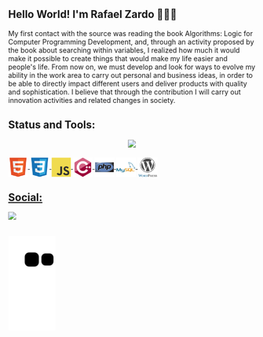 ## Hello World! I'm Rafael Zardo 👨🏻‍💻

My first contact with the source was reading the book Algorithms: Logic for Computer Programming Development, and, through an activity proposed by the book about searching within variables, I realized how much it would make it possible to create things that would make my life easier and people's life. From now on, we must develop and look for ways to evolve my ability in the work area to carry out personal and business ideas, in order to be able to directly impact different users and deliver products with quality and sophistication. I believe that through the contribution I will carry out innovation activities and related changes in society.


## Status and Tools:

<div align="center">
  <a href="https://github.com/rafazardo">
  <img height="180em" src="https://github-readme-stats.vercel.app/api?username=rafazardo&show_icons=true&theme=dark&include_all_commits=true&count_private=true"/>
<!--   <img height="180em" width="180em" src="https://github-readme-stats.vercel.app/api/top-langs/?username=rafazardo&layout=compact&langs_count=7&theme=dark"/> -->
</div>

<div style="display: inline_block"><br>
<img align="center" alt="RafaelHtml5" height="40" width="40" src="https://github.com/devicons/devicon/blob/master/icons/html5/html5-original.svg">
<img align="center" alt="RafaelCSS" height="40" width="40" src="https://github.com/devicons/devicon/blob/master/icons/css3/css3-original.svg">
<img align="center" alt="RafaelJavaScript" height="40" width="40" src="https://github.com/devicons/devicon/blob/master/icons/javascript/javascript-original.svg">
<img align="center" alt="RafaelC++" height="40" width="40" src="https://github.com/devicons/devicon/blob/master/icons/cplusplus/cplusplus-original.svg">
<img align="center" alt="RafaelPHP" height="40" width="40" src="https://github.com/devicons/devicon/blob/master/icons/php/php-original.svg">
<img align="center" alt="RafaelMySql" height="40" width="40" src="https://github.com/devicons/devicon/blob/master/icons/mysql/mysql-original-wordmark.svg">
<img align="center" alt="RafaelWordPress" height="40" width="40" src="https://github.com/devicons/devicon/blob/master/icons/wordpress/wordpress-original.svg">
 </div>

  
## Social:

<a href="https://www.linkedin.com/in/rafaelzardo/" target="_blank"><img src="https://img.shields.io/badge/-LinkedIn-%230077B5?style=for-the-badge&logo=linkedin&logoColor=white" target="_blank"></a> 
  
 ## 
 
![Snake animation](https://github.com/rafaballerini/rafaballerini/blob/output/github-contribution-grid-snake.svg)
